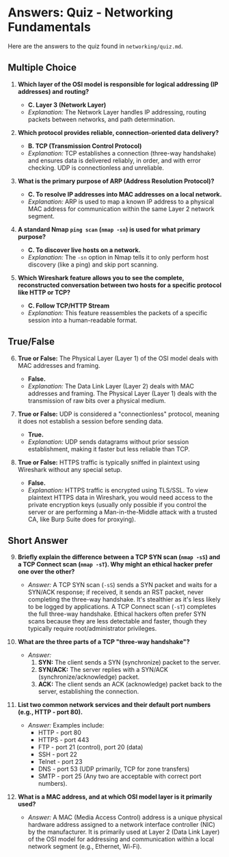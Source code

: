 # Answers: Quiz - Networking Fundamentals

Here are the answers to the quiz found in `networking/quiz.md`.

## Multiple Choice

1.  **Which layer of the OSI model is responsible for logical addressing (IP addresses) and routing?**
    *   **C. Layer 3 (Network Layer)**
    *   *Explanation:* The Network Layer handles IP addressing, routing packets between networks, and path determination.

2.  **Which protocol provides reliable, connection-oriented data delivery?**
    *   **B. TCP (Transmission Control Protocol)**
    *   *Explanation:* TCP establishes a connection (three-way handshake) and ensures data is delivered reliably, in order, and with error checking. UDP is connectionless and unreliable.

3.  **What is the primary purpose of ARP (Address Resolution Protocol)?**
    *   **C. To resolve IP addresses into MAC addresses on a local network.**
    *   *Explanation:* ARP is used to map a known IP address to a physical MAC address for communication within the same Layer 2 network segment.

4.  **A standard Nmap `ping scan` (`nmap -sn`) is used for what primary purpose?**
    *   **C. To discover live hosts on a network.**
    *   *Explanation:* The `-sn` option in Nmap tells it to only perform host discovery (like a ping) and skip port scanning.

5.  **Which Wireshark feature allows you to see the complete, reconstructed conversation between two hosts for a specific protocol like HTTP or TCP?**
    *   **C. Follow TCP/HTTP Stream**
    *   *Explanation:* This feature reassembles the packets of a specific session into a human-readable format.

## True/False

6.  **True or False:** The Physical Layer (Layer 1) of the OSI model deals with MAC addresses and framing.
    *   **False.**
    *   *Explanation:* The Data Link Layer (Layer 2) deals with MAC addresses and framing. The Physical Layer (Layer 1) deals with the transmission of raw bits over a physical medium.

7.  **True or False:** UDP is considered a "connectionless" protocol, meaning it does not establish a session before sending data.
    *   **True.**
    *   *Explanation:* UDP sends datagrams without prior session establishment, making it faster but less reliable than TCP.

8.  **True or False:** HTTPS traffic is typically sniffed in plaintext using Wireshark without any special setup.
    *   **False.**
    *   *Explanation:* HTTPS traffic is encrypted using TLS/SSL. To view plaintext HTTPS data in Wireshark, you would need access to the private encryption keys (usually only possible if you control the server or are performing a Man-in-the-Middle attack with a trusted CA, like Burp Suite does for proxying).

## Short Answer

9.  **Briefly explain the difference between a TCP SYN scan (`nmap -sS`) and a TCP Connect scan (`nmap -sT`). Why might an ethical hacker prefer one over the other?**
    *   *Answer:* A TCP SYN scan (`-sS`) sends a SYN packet and waits for a SYN/ACK response; if received, it sends an RST packet, never completing the three-way handshake. It's stealthier as it's less likely to be logged by applications. A TCP Connect scan (`-sT`) completes the full three-way handshake. Ethical hackers often prefer SYN scans because they are less detectable and faster, though they typically require root/administrator privileges.

10. **What are the three parts of a TCP "three-way handshake"?**
    *   *Answer:*
        1.  **SYN:** The client sends a SYN (synchronize) packet to the server.
        2.  **SYN/ACK:** The server replies with a SYN/ACK (synchronize/acknowledge) packet.
        3.  **ACK:** The client sends an ACK (acknowledge) packet back to the server, establishing the connection.

11. **List two common network services and their default port numbers (e.g., HTTP - port 80).**
    *   *Answer:* Examples include:
        *   HTTP - port 80
        *   HTTPS - port 443
        *   FTP - port 21 (control), port 20 (data)
        *   SSH - port 22
        *   Telnet - port 23
        *   DNS - port 53 (UDP primarily, TCP for zone transfers)
        *   SMTP - port 25
        (Any two are acceptable with correct port numbers).

12. **What is a MAC address, and at which OSI model layer is it primarily used?**
    *   *Answer:* A MAC (Media Access Control) address is a unique physical hardware address assigned to a network interface controller (NIC) by the manufacturer. It is primarily used at Layer 2 (Data Link Layer) of the OSI model for addressing and communication within a local network segment (e.g., Ethernet, Wi-Fi).
